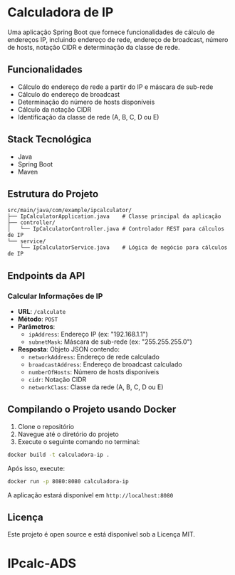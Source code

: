﻿# Calculadora de IP

Uma aplicação Spring Boot que fornece funcionalidades de cálculo de endereços IP, incluindo endereço de rede, endereço de broadcast, número de hosts, notação CIDR e determinação da classe de rede.

## Funcionalidades

- Cálculo do endereço de rede a partir do IP e máscara de sub-rede
- Cálculo do endereço de broadcast
- Determinação do número de hosts disponíveis
- Cálculo da notação CIDR
- Identificação da classe de rede (A, B, C, D ou E)

## Stack Tecnológica

- Java
- Spring Boot
- Maven

## Estrutura do Projeto

```
src/main/java/com/example/ipcalculator/
├── IpCalculatorApplication.java    # Classe principal da aplicação
├── controller/
│   └── IpCalculatorController.java # Controlador REST para cálculos de IP
└── service/
    └── IpCalculatorService.java    # Lógica de negócio para cálculos de IP
```

## Endpoints da API

### Calcular Informações de IP
- **URL**: `/calculate`
- **Método**: `POST`
- **Parâmetros**:
  - `ipAddress`: Endereço IP (ex: "192.168.1.1")
  - `subnetMask`: Máscara de sub-rede (ex: "255.255.255.0")
- **Resposta**: Objeto JSON contendo:
  - `networkAddress`: Endereço de rede calculado
  - `broadcastAddress`: Endereço de broadcast calculado
  - `numberOfHosts`: Número de hosts disponíveis
  - `cidr`: Notação CIDR
  - `networkClass`: Classe da rede (A, B, C, D ou E)

## Compilando o Projeto usando Docker

1. Clone o repositório
2. Navegue até o diretório do projeto
3. Execute o seguinte comando no terminal:

```bash
docker build -t calculadora-ip .
```

Após isso, execute:

```bash
docker run -p 8080:8080 calculadora-ip
```

A aplicação estará disponível em `http://localhost:8080`

## Licença

Este projeto é open source e está disponível sob a Licença MIT.
# IPcalc-ADS
